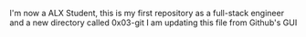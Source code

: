 I'm now a ALX Student, this is my first repository as a full-stack engineer and a new directory called 0x03-git
I am updating this file from Github's GUI 
